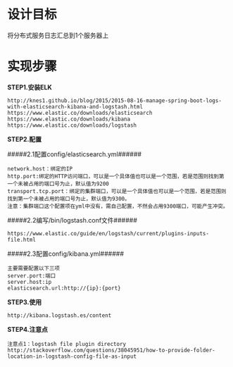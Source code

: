 # 设计目标

将分布式服务日志汇总到1个服务器上

# 实现步骤

**STEP1.安装ELK**
	
	http://knes1.github.io/blog/2015/2015-08-16-manage-spring-boot-logs-with-elasticsearch-kibana-and-logstash.html
	https://www.elastic.co/downloads/elasticsearch
	https://www.elastic.co/downloads/kibana
	https://www.elastic.co/downloads/logstash
	

**STEP2.配置**

#####2.1配置config/elasticsearch.yml######
	
	network.host：绑定的IP
	http.port:绑定的HTTP访问端口，可以是一个具体值也可以是一个范围，若是范围则找到第一个未被占用的端口号为止，默认值为9200
	transport.tcp.port：绑定的集群端口，可以是一个具体值也可以是一个范围，若是范围则找到第一个未被占用的端口号为止，默认值为9300。
	注意：集群端口这个配置项在yml中没有，需自己配置，不然会占用9300端口，可能产生冲突。

#####2.2编写/bin/logstash.conf文件######

	https://www.elastic.co/guide/en/logstash/current/plugins-inputs-file.html

#####2.3配置config/kibana.yml######
	
	主要需要配置以下三项
	server.port:端口
	server.host:ip
	elasticsearch.url:http://{ip}:{port}

**STEP3.使用**
	
	http://kibana.logstash.es/content

**STEP4.注意点**
	
	注意点1：logstash file plugin directory
	http://stackoverflow.com/questions/38045951/how-to-provide-folder-location-in-logstash-config-file-as-input
	
